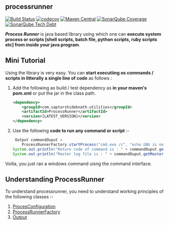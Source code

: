 ## processrunner

[![Build Status](https://travis-ci.org/saptarshidebnath/processrunner.svg?branch=master)](https://travis-ci.org/saptarshidebnath/processrunner) [![codecov](https://codecov.io/gh/saptarshidebnath/processrunner/branch/master/graph/badge.svg)](https://codecov.io/gh/saptarshidebnath/processrunner) [![Maven Central](https://maven-badges.herokuapp.com/maven-central/com.saptarshidebnath.utilities/ProcessRunner/badge.svg)](https://maven-badges.herokuapp.com/maven-central/com.saptarshidebnath.utilities/ProcessRunner) [![SonarQube Coverage](https://img.shields.io/sonar/http/sonar.qatools.ru/ru.yandex.qatools.allure:allure-core/coverage.svg)](https://sonarqube.com/dashboard?id=com.saptarshidebnath.utilities%3AProcessRunner) [![SonarQube Tech Debt](https://img.shields.io/sonar/http/sonar.qatools.ru/ru.yandex.qatools.allure:allure-core/tech_debt.svg)](https://sonarqube.com/dashboard?id=com.saptarshidebnath.utilities%3AProcessRunner)

***Process Runner*** is java based library using which one can **execute system process or scripts [shell scripts, batch file, python scripts, ruby scripts etc] from inside your java program**.

## Mini Tutorial
Using the library is very easy. You can **start executiing os commands / scripts in litterally a single line of code** as follows :

1. Add the following as build / test dependency as **in your maven's pom.xml** or put the jar in the class path.

    ``` xml
    <dependency>
        <groupId>com.saptarshidebnath.utilities</groupId>
        <artifactId>ProcessRunner</artifactId>
        <version>[LATEST_VERSION]</version>
    </dependency>
    ```

2. Use the following **code to run any command or script** :-

    ``` java
     Output commandOuput =
        ProcessRunnerFactory.startProcess("cmd.exe /c", "echo GNU is not unix", Level.WARNING);
    System.out.println("Return code of command is : " + commandOuput.getReturnCode());
    System.out.println("Master log file is : " + commandOuput.getMasterLog().getAbsolutePath());
    ```

Voilla, you just ran a windows command uisng the command interface.

## Understanding ProcessRunner
To understand processrunner, you need to understand working principles of the following classes :-
1. [ProcesConfiguration](https://github.com/saptarshidebnath/processrunner/blob/master/src/main/java/com/saptarshidebnath/processrunner/lib/process/ProcessConfiguration.java)
1. [ProcessRunnerFactory](https://github.com/saptarshidebnath/processrunner/blob/master/src/main/java/com/saptarshidebnath/processrunner/lib/process/ProcessRunnerFactory.java)
1. [Output](https://github.com/saptarshidebnath/processrunner/blob/master/src/main/java/com/saptarshidebnath/processrunner/lib/output/Output.java)
